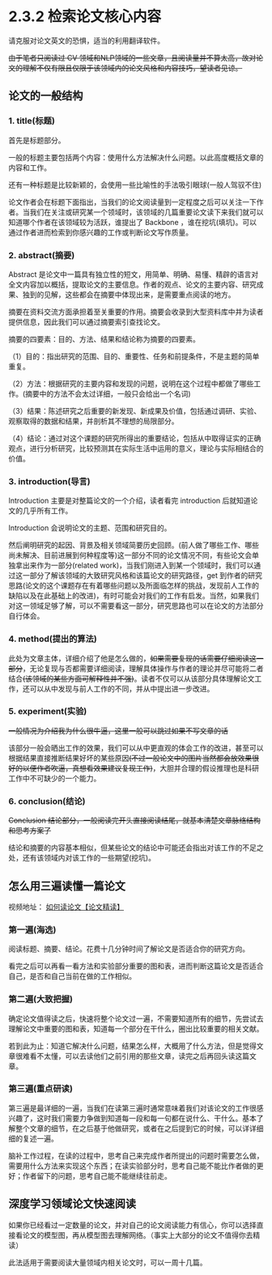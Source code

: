 # 2.3.2 检索论文核心内容

请克服对论文英文的恐惧，适当的利用翻译软件。

~~由于笔者只阅读过 CV 领域和NLP领域的一些文章，且阅读量并不算太高，故对论文的理解不仅有限且仅限于该领域内的论文风格和内容技巧，望读者见谅。~~

## 论文的一般结构

### 1. title(标题)

首先是标题部分。

一般的标题主要包括两个内容：使用什么方法解决什么问题。以此高度概括文章的内容和工作。

还有一种标题是比较新颖的，会使用一些比喻性的手法吸引眼球(一般人驾驭不住)

论文作者会在标题下面指出，当我们的论文阅读量到一定程度之后可以关注一下作者。当我们在关注或研究某一个领域时，该领域的几篇重要论文读下来我们就可以知道哪个作者在该领域较为活跃，谁提出了 Backbone ，谁在挖坑(填坑)。可以通过作者进而检索到你感兴趣的工作或判断论文写作质量。

### 2. abstract(摘要)

Abstract 是论文中一篇具有独立性的短文，用简单、明确、易懂、精辟的语言对全文内容加以概括，提取论文的主要信息。作者的观点、论文的主要内容、研究成果、独到的见解，这些都会在摘要中体现出来，是需要重点阅读的地方。

摘要在资料交流方面承担着至关重要的作用。摘要会收录到大型资料库中并为读者提供信息，因此我们可以通过摘要索引查找论文。

摘要的四要素：目的、方法、结果和结论称为摘要的四要素。

（1）目的：指出研究的范围、目的、重要性、任务和前提条件，不是主题的简单重复。

（2）方法：根据研究的主要内容和发现的问题，说明在这个过程中都做了哪些工作。(摘要中的方法不会太过详细，一般只会给出一个名词)

（3）结果：陈述研究之后重要的新发现、新成果及价值，包括通过调研、实验、观察取得的数据和结果，并剖析其不理想的局限部分。

（4）结论：通过对这个课题的研究所得出的重要结论，包括从中取得证实的正确观点，进行分析研究，比较预测其在实际生活中运用的意义，理论与实际相结合的价值。

### 3. introduction(导言)

Introduction 主要是对整篇论文的一个介绍，读者看完 introduction 后就知道论文的几乎所有工作。

Introduction 会说明论文的主题、范围和研究目的。

然后阐明研究的起因、背景及相关领域简要历史回顾。(前人做了哪些工作、哪些尚未解决、目前进展到何种程度等)这一部分不同的论文情况不同，有些论文会单独拿出来作为一部分(related work)，当我们刚进入到某一个领域时，我们可以通过这一部分了解该领域的大致研究风格和该篇论文的研究路径，get 到作者的研究思路(论文的这个课题存在有着哪些问题以及所面临怎样的挑战，发现前人工作的缺陷以及在此基础上的改进)，有时可能会对我们的工作有启发。当然，如果我们对这一领域足够了解，可以不需要看这一部分，研究思路也可以在论文的方法部分自行体会。

### 4. method(提出的算法)

此处为文章主体，详细介绍了他是怎么做的，~~如果需要复现的话需要仔细阅读这一部分~~，无论复现与否都需要详细阅读，理解具体操作与作者的理论并尽可能将二者结合~~(该领域的某些方面可解释性并不强)~~。读者不仅可以从该部分具体理解论文工作，还可以从中发现与前人工作的不同，并从中提出进一步改进。

### 5. experiment(实验)

~~一般情况为介绍我为什么很牛逼，这里一般可以跳过如果不写文章的话~~

该部分一般会晒出工作的效果，我们可以从中更直观的体会工作的改进，甚至可以根据结果直接推断结果好坏的某些原因~~(不过一般论文中的图片当然都会放效果很好的以便作者吹逼，真想看效果建议复现工作)~~，大胆并合理的假设推理也是科研工作中不可缺少的一个能力。

### 6. conclusion(结论)

~~Conclusion 结论部分，一般阅读完开头直接阅读结尾，就基本清楚文章脉络结构和思考方案了~~

结论和摘要的内容基本相似，但某些论文的结论中可能还会指出对该工作的不足之处，还有该领域内对该工作的一些期望(挖坑)。

## 怎么用三遍读懂一篇论文

视频地址： [如何读论文【论文精读】](https://www.bilibili.com/video/BV1H44y1t75x)

<Bilibili bvid='BV1H44y1t75x'/>

### 第一遍(海选)

阅读标题、摘要、结论。花费十几分钟时间了解论文是否适合你的研究方向。

看完之后可以再看一看方法和实验部分重要的图和表，进而判断这篇论文是否适合自己，是否和自己当前在做的工作相似。

### 第二遍(大致把握)

确定论文值得读之后，快速将整个论文过一遍，不需要知道所有的细节，先尝试去理解论文中重要的图和表，知道每一个部分在干什么，圈出比较重要的相关文献。

若到此为止：知道它解决什么问题，结果怎么样，大概用了什么方法，但是觉得文章很难看不太懂，可以去读他们之前引用的那些文章，读完之后再回头读这篇文章。

### 第三遍(重点研读)

第三遍是最详细的一遍，当我们在读第三遍时通常意味着我们对该论文的工作很感兴趣了，这时我们需要力争做到知道每一段和每一句都在说什么、干什么。基本了解整个文章的细节，在之后基于他做研究，或者在之后提到它的时候，可以详详细细的复述一遍。

脑补工作过程，在读的过程中，思考自己来完成作者所提出的问题时需要怎么做，需要用什么方法来实现这个东西；在读实验部分时，思考自己能不能比作者做的更好；作者留下的问题，思考自己能不能继续往前走。

## 深度学习领域论文快速阅读

如果你已经看过一定数量的论文，并对自己的论文阅读能力有信心，你可以选择直接看论文的模型图，再从模型图去理解网络。（事实上大部分的论文不值得你去精读）

此法适用于需要阅读大量领域内相关论文时，可以一周十几篇。
